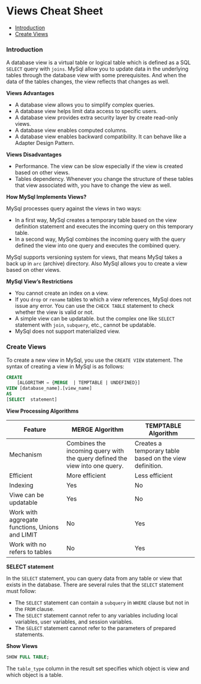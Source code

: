 # Views Cheat Sheet

* [Introduction](#introduction)
* [Create Views](#create-views)

### Introduction
A database view is a virtual table or logical table which is defined as a SQL `SELECT` query with `joins`. MySql allow you to update data in the underlying tables through the database view with some prerequisites. And when the data of the tables changes, the view reflects that changes as well.

**Views Advantages**
* A database view allows you to simplify complex queries.
* A database view helps limit data access to specific users.
* A database view provides extra security layer by create read-only views.
* A database view enables computed columns.
* A database view enables backward compatibility. It can behave like a Adapter Design Pattern.

**Views Disadvantages**
* Performance. The view can be slow especially if the view is created based on other views.
* Tables dependency. Whenever you change the structure of these tables that view associated with, you have to change the view as well.

**How MySql Implements Views?**

MySql processes query against the views in two ways:
* In a first way, MySql creates a temporary table based on the view definition statement and executes the incoming query on this temporary table.
* In a second way, MySql combines the incoming query with the query defined the view into one query and executes the combined query.

MySql supports versioning system for views, that means MySql takes a back up in `arc` (archive) directory. Also MySql allows you to create a view based on other views.

**MySql View’s Restrictions**
* You cannot create an index on a view.
* If you `drop` or `rename` tables to which a view references, MySql does not issue any error. You can use the `CHECK TABLE` statement to check whether the view is valid or not.
* A simple view can be updatable. but the complex one like `SELECT` statement with `join`, `subquery`, etc., cannot be updatable.
* MySql does not support materialized view.

### Create Views
To create a new view in MySql, you use the `CREATE VIEW` statement. The syntax of creating a view in MySql is as follows:
```sql
CREATE
    [ALGORITHM = {MERGE  | TEMPTABLE | UNDEFINED}]
VIEW [database_name].[view_name]
AS
[SELECT  statement]
```

**View Processing Algorithms**

Feature | MERGE Algorithm | TEMPTABLE Algorithm
---|---|---|
Mechanism | Combines the incoming query with the query defined the view into one query. | Creates a temporary table based on the view definition.
Efficient | More efficient | Less efficient
Indexing | Yes | No
Viwe can be updatable | Yes | No
Work with aggregate functions, Unions and LIMIT | No | Yes
Work with no refers to tables | No | Yes

**SELECT statement**

In the `SELECT` statement, you can query data from any table or view that exists in the database. There are several rules that the `SELECT` statement must follow:
* The `SELECT` statement can contain a `subquery` in `WHERE` clause but not in the `FROM` clause.
* The `SELECT` statement cannot refer to any variables including local variables, user variables, and session variables.
* The `SELECT` statement cannot refer to the parameters of prepared statements.

**Show Views**
```sql
SHOW FULL TABLE;
```
The `table_type` column in the result set specifies which object is view and which object is a table.
